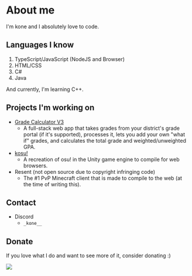 # About me

I'm kone and I absolutely love to code.

## Languages I know
1. TypeScript/JavaScript (NodeJS and Browser)
2. HTML/CSS
3. C#
4. Java

And currently, I'm learning C++.

## Projects I'm working on
- [Grade Calculator V3](https://github.com/konekowo/Grade-Calculator-V3/)
  - A full-stack web app that takes grades from your district's grade portal (if it's supported), processes it, lets you add your own "what if" grades, and calculates the total grade and weighted/unweighted GPA.
- [kosu!](https://github.com/konekowo/kosu/)
  - A recreation of osu! in the Unity game engine to compile for web browsers.
- Resent (not open source due to copyright infringing code)
  - The #1 PvP Minecraft client that is made to compile to the web (at the time of writing this).
## Contact
- Discord
  - `_kone__`
## Donate
If you love what I do and want to see more of it, consider donating :)

<a href="https://www.buymeacoffee.com/konekowo"><img src="https://img.buymeacoffee.com/button-api/?text=Buy me a coffee&emoji=☕&slug=konekowo&button_colour=BD5FFF&font_colour=ffffff&font_family=Lato&outline_colour=000000&coffee_colour=FFDD00" /></a>
